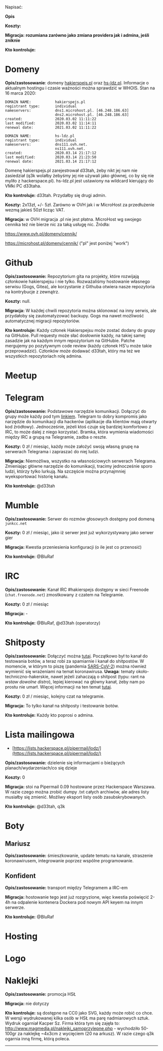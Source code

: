 Napisać:

**Opis**

**Koszty:**

**Migracja:** __rozumiana zarówno jako zmiana providera jak i admina, jeśli zniknie__

**Kto kontroluje:**

# Domeny

**Opis/zastosowanie**: domeny [hakierspejs.pl](https://whois.domaintools.com/hakierspejs.pl) oraz [hs-ldz.pl](https://whois.domaintools.com/hs-ldz.pl). Informacje o aktualnym hostingu i czasie ważności można sprawdzić w WHOIS. Stan na 16 marca 2020:

```
DOMAIN NAME:           hakierspejs.pl 
registrant type:       individual 
nameservers:           dns1.microhost.pl. [46.248.186.63] 
                       dns2.microhost.pl. [46.248.186.63] 
created:               2020.03.02 11:11:22 
last modified:         2020.03.02 11:14:11 
renewal date:          2021.03.02 11:11:22 
```

```
DOMAIN NAME:           hs-ldz.pl 
registrant type:       individual 
nameservers:           dns111.ovh.net.  
                       ns111.ovh.net.  
created:               2020.03.14 21:17:12 
last modified:         2020.03.14 21:23:50 
renewal date:          2021.03.14 21:17:12 
```

Domenę hakierspejs.pl zarejestrował d33tah, żeby nikt jej nam nie zasiedział (q3k wolałby żebyśmy jej nie używali jako głównej, co by się nie myliło z hackerspace.pl). hs-ldz.pl jest ustawiony na wildcard kierujący do VMki PC d33taha.

**Kto kontroluje:** d33tah. Przydałby się drugi admin.

**Koszty:** 2x13zł, +/- 5zł. Zarówno w OVH jak i w MicroHost za przedłużenie wezmą jakieś 50zł licząc VAT.

**Migracja:** w OVH migracja .pl nie jest płatna. MicroHost wg swojego cennika też nie bierze nic za taką usługę nic. Źródła:

https://www.ovh.pl/domeny/cennik/

https://microhost.pl/domeny/cennik/ ("pl" jest poniżej "work")

# Github

**Opis/zastosowanie:** Repozytorium gita na projekty, które rozwijają członkowie hakierspejsu i nie tylko. Rozważaliśmy hostowanie własnego serwisu (Gogs, Gitea), ale korzystanie z Githuba otwiera nasze repozytoria na kontrybucje z zewnątrz.

**Koszty:** null.

**Migracja:** W każdej chwili repozytoria można sklonować na inny serwis, ale przydałoby się zautomatyzować backupy. Gogs ma nawet możliwość automatycznej migracji repozytoriów.

**Kto kontroluje:** Każdy członek Hakierspejsu może zostać dodany do grupy na GitHubie. Pull requesty może słać dosłownie każdy, na takiej samej zasadzie jak na każdym innym repozytorium na GitHubie. Patche mergujemy po pozytywnym code review (każdy członek HS'u może takie przeprowadzić). Członków może dodawać d33tah, który ma też we wszystkich repozytoriach rolę admina.

# Meetup

# Telegram

**Opis/zastosowanie:** Podstawowe narzędzie komunikacji. Dołączyć do grupy może każdy pod tym [linkiem](https://t.me/hakierspejs). Telegram to dobry kompromis jako narzędzie do komunikacji dla hackerów (aplikacje dla klientów mają otwarty kod źródłowy). Jednocześnie, jeżeli ktoś czuje się bardziej komfortowo z IRC, to może dalej z niego korzystać. Bramka, która wymienia wiadomości między IRC a grupą na Telegramie, zadba o reszte.

**Koszty:** 0 zł / miesiąc, każdy może założyć swoją własną grupę na serwerach Telegrama i zapraszać do niej ludzi.

**Migracja:** Niemożliwa, wszystko na własnościowych serwerach Telegrama. Zmieniając główne narzędzie do komunikacji, tracimy jednocześnie sporo ludzi, którzy tylko lurkują. Na szczęście można przynajmniej wyeksportować historię kanału.

**Kto kontroluje:** @d33tah

# Mumble

**Opis/zastosowanie:** Serwer do rozmów głosowych dostępny pod domeną `junkcc.net`

**Koszty:** 0 zł / miesiąc, jako iż serwer jest już wykorzystywany jako serwer gier

**Migracja:** Kwestia przeniesienia konfiguracji (o ile jest co przenosić)

**Kto kontroluje:** @BluRaf

# IRC

**Opis/zastosowanie:** Kanał IRC #hakierspejs dostępny w sieci Freenode (`chat.freenode.net`) zmostkowany z czatem na Telegramie.

**Koszty:** 0 zł / miesiąc

**Migracja:** -

**Kto kontroluje:** @BluRaf, @d33tah (operatorzy)

# Shitposty

**Opis/zastosowanie:** Dołączyć można [tutaj](https://t.me/hslodzbot). Początkowo był to kanał do testowania botów, a teraz robi za spamiarnie i kanał do shitpostów. W momencie, w którym to piszę (pandemia [SARS-CoV-2](https://pl.wikipedia.org/wiki/SARS-CoV-2)) można również wymienić się wrażeniami na temat koronawirusa. **Uwaga**: tematy około-techniczno-hakerskie, nawet jeżeli zahaczają o shitpost (typu: rant na *wstaw dowolne distro*), lepiej kierować na główny kanał, żeby nam po prostu nie umarł. Więcej informacji na ten temat [tutaj](https://lists.hackerspace.pl/pipermail/lodz/2020-March/000026.html).

**Koszty:** 0 zł / miesiąc, kolejny czat na telegramie.

**Migracja:** To tylko kanał na shitposty i testowanie botów.

**Kto kontroluje:** Każdy kto poprosi o admina.

# Lista mailingowa
* [https://lists.hackerspace.pl/pipermail/lodz/](https://lists.hackerspace.pl/pipermail/lodz/)

**Opis/zastosowanie:** dzielenie się informacjami o bieżących planach/wydarzeniach/co się dzieje

**Koszty:** 0

**Migracja:** stoi na Pipermail 0.09 hostowane przez Hackerspace Warszawa. W razie czego można zrobić dumpy .txt całych archiwów, ale adres listy musiałby się zmienić. Możliwy eksport listy osób zasubskrybowanych.

**Kto kontroluje:** @d33tah, q3k

# Boty
## Mariusz

**Opis/zastosowanie:** śmieszkowanie, update tematu na kanale, straszenie koronawirusem, integrowanie poprzez wspólne programowanie.

## Konfident

**Opis/zastosowanie:** transport między Telegramem a IRC-em

**Migracja:** hostowanie tego jest już rozgryzione, więc kwestia poświęcić 2-4h na odpalenie kontenera Dockera pod nowym API keyem na innym serwerze.

**Kto kontroluje:** @BluRaf

# Hosting

# Logo

# Naklejki

**Opis/zastosowanie:** promocja HSŁ

**Migracja:** nie dotyczy

**Kto kontroluje:** są dostępne na CC0 jako SVG, każdy może robić co chce. W wersji wydrukowanej kilka osób w HSŁ ma parę nadmiarowych sztuk. Wydruk ogarniał Kacper Sz. Firma która tym się zajęła to: http://www.magmedia.pl/naklejki_samoprzylepne.php - wychodziło 50-100gr za naklejkę ~4x3cm z wycięciem (20 na arkusz). W razie czego q3k ogarnia inną firmę, którą poleca. 
***
